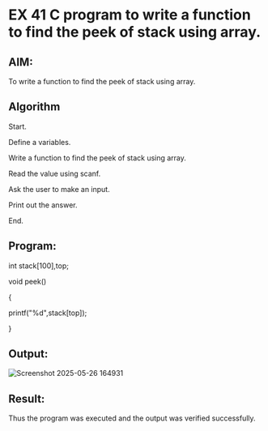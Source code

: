 # EX 41 C program to write a function to find the peek of stack using array.

## AIM:

To write a function to find the peek of stack using array.

## Algorithm

Start.

Define a variables.

Write a function to find the peek of stack using array.

Read the value using scanf.

Ask the user to make an input.

Print out the answer.

End.

## Program:


int stack[100],top; 

void peek()

{

printf("%d",stack[top]);

}


## Output:

![Screenshot 2025-05-26 164931](https://github.com/user-attachments/assets/b3e68d70-0e98-453a-8fb2-26a0976e416f)


## Result:

Thus the program was executed and the output was verified successfully.
